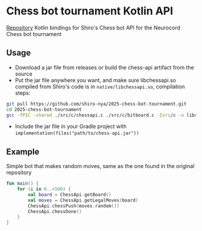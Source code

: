 # Chess bot tournament Kotlin API
[Repository](https://github.com/Superbox2147/chess-api-kt)
Kotlin bindings for Shiro's Chess bot API for the Neurocord Chess bot tournament

## Usage
- Download a jar file from releases or build the chess-api artifact from the source
- Put the jar file anywhere you want, and make sure libchessapi.so compiled from Shiro's code is in `native/libchessapi.so`, compilation steps:
```bash
git pull https://github.com/shiro-nya/2025-chess-bot-tournament.git
cd 2025-chess-bot-tournament
gcc -fPIC -shared ./src/c/chessapi.c ./src/c/bitboard.c -Isrc/c -o libchessapi.so
```
- Include the jar file in your Gradle project with `implementation(files("path/to/chess-api.jar"))`

## Example
Simple bot that makes random moves, same as the one found in the original repository
```kt
fun main() {
    for (i in 0..<500) {
        val board = ChessApi.getBoard()
        val moves = ChessApi.getLegalMoves(board)
        ChessApi.chessPush(moves.random())
        ChessApi.chessDone()
    }
}
```
